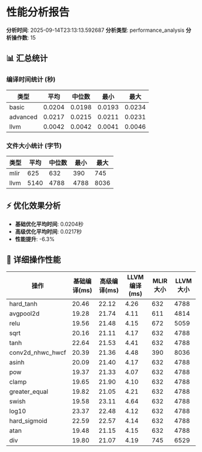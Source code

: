 # 性能分析报告

**分析时间**: 2025-09-14T23:13:13.592687
**分析类型**: performance_analysis
**分析操作数**: 15

## 📊 汇总统计

### 编译时间统计 (秒)

| 类型 | 平均 | 中位数 | 最小 | 最大 |
|------|------|--------|------|------|
| basic | 0.0204 | 0.0198 | 0.0193 | 0.0234 |
| advanced | 0.0217 | 0.0215 | 0.0211 | 0.0231 |
| llvm | 0.0042 | 0.0042 | 0.0041 | 0.0046 |

### 文件大小统计 (字节)

| 类型 | 平均 | 中位数 | 最小 | 最大 |
|------|------|--------|------|------|
| mlir | 625 | 632 | 390 | 745 |
| llvm | 5140 | 4788 | 4788 | 8036 |

## ⚡ 优化效果分析

- **基础优化平均时间**: 0.0204秒
- **高级优化平均时间**: 0.0217秒
- **性能提升**: -6.3%

## 🔧 详细操作性能

| 操作 | 基础编译(ms) | 高级编译(ms) | LLVM编译(ms) | MLIR大小 | LLVM大小 |
|------|-------------|-------------|-------------|----------|----------|
| hard_tanh | 20.46 | 22.12 | 4.26 | 632 | 4788 |
| avgpool2d | 19.28 | 21.74 | 4.11 | 611 | 4814 |
| relu | 19.56 | 21.48 | 4.15 | 672 | 5059 |
| sqrt | 20.16 | 21.11 | 4.17 | 632 | 4788 |
| tanh | 22.64 | 21.53 | 4.41 | 632 | 4788 |
| conv2d_nhwc_hwcf | 20.39 | 21.36 | 4.48 | 390 | 8036 |
| asinh | 20.09 | 21.40 | 4.17 | 632 | 4788 |
| pow | 19.37 | 21.33 | 4.07 | 632 | 4788 |
| clamp | 19.65 | 21.90 | 4.10 | 632 | 4788 |
| greater_equal | 19.82 | 21.05 | 4.21 | 632 | 4788 |
| swish | 19.58 | 23.11 | 4.64 | 632 | 4788 |
| log10 | 23.37 | 22.48 | 4.12 | 632 | 4788 |
| hard_sigmoid | 22.59 | 22.57 | 4.14 | 632 | 4788 |
| atan | 19.48 | 21.15 | 4.15 | 632 | 4788 |
| div | 19.80 | 21.07 | 4.19 | 745 | 6529 |
